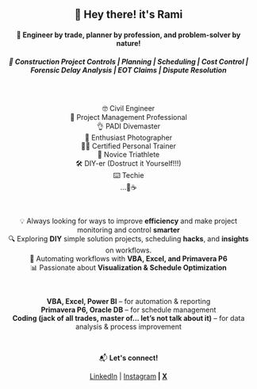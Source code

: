 <h2 align="center"">👋 Hey there! it's Rami</h3>
<h4 align="center"">🚀 Engineer by trade, planner by profession, and problem-solver by nature!</h4>
<h5 align="center"">💼 <strong>Construction Project Controls | Planning | Scheduling | Cost Control | Forensic Delay Analysis | EOT Claims | Dispute Resolution</strong></h5>
<p align="center"">

<h2 align="center""></h2>
<br>
<p align="center">
🤓 Civil Engineer <br>
🎯 Project Management Professional <br>
👌 PADI Divemaster <br>
📸 Enthusiast Photographer <br>
🏋️‍♂️ Certified Personal Trainer <br>
🥇 Novice Triathlete <br>
🛠️ DIY-er (Dostruct it Yourself!!!) <br>
⌨️ Techie <br>
...🍫☕
</p>
<br>
<p align="center"">
💡 Always looking for ways to improve <strong>efficiency</strong> and make project monitoring and control <strong>smarter</strong> <br>
🔍 Exploring <strong>DIY</strong> simple solution projects, scheduling <strong>hacks</strong>, and <strong>insights</strong> on workflows. <br>
🤖 Automating workflows with <strong>VBA, Excel, and Primavera P6</strong> <br>
📊 Passionate about <strong>Visualization & Schedule Optimization</strong> <br>
</p>
<br>
<p align="center"">
<strong>VBA, Excel, Power BI</strong> – for automation & reporting <br>
<strong>Primavera P6, Oracle DB</strong> – for schedule management <br>
<strong>Coding (jack of all trades, master of... let’s not talk about it)</strong> – for data analysis & process improvement<br>
</p>
<br>
<p align="center""></p>
  
<p align="center"">📬 <strong>Let's connect!</strong></p>
<p align="center">
<a href="https://www.linkedin.com/in/alhaddadrami/" title="https://www.linkedin.com/in/alhaddadrami/">LinkedIn</a> |
<a href="https://www.instagram.com/alhaddad.rami" title="https://www.instagram.com/alhaddad.rami">Instagram</a><strong> |
<a href="https://x.com/Alhaddad_Rami/" title="https://x.com/Alhaddad_Rami/">X</a>
</p>
